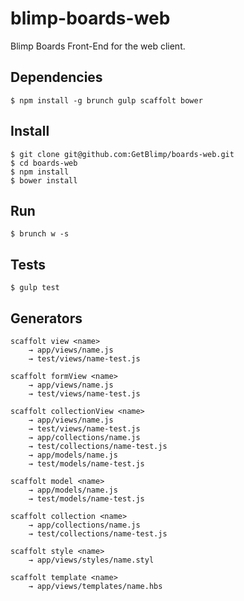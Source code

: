 blimp-boards-web
================

Blimp Boards Front-End for the web client.

Dependencies
------------

    $ npm install -g brunch gulp scaffolt bower

Install
-------

    $ git clone git@github.com:GetBlimp/boards-web.git
    $ cd boards-web
    $ npm install
    $ bower install
    
Run
---

    $ brunch w -s
    
Tests
-----
    
    $ gulp test        

Generators
----------

    scaffolt view <name>
        → app/views/name.js
        → test/views/name-test.js
        
    scaffolt formView <name>
        → app/views/name.js
        → test/views/name-test.js
        
    scaffolt collectionView <name>
        → app/views/name.js
        → test/views/name-test.js
        → app/collections/name.js
        → test/collections/name-test.js
        → app/models/name.js
        → test/models/name-test.js
        
    scaffolt model <name>
        → app/models/name.js
        → test/models/name-test.js

    scaffolt collection <name>
        → app/collections/name.js
        → test/collections/name-test.js

    scaffolt style <name>
        → app/views/styles/name.styl

    scaffolt template <name>
        → app/views/templates/name.hbs
